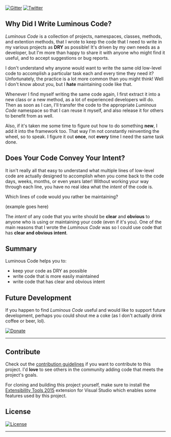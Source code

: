 [![Gitter](https://badges.gitter.im/luminous-software/luminous-code.svg)](https://gitter.im/luminous-software/luminous-code?utm_source=badge&utm_medium=badge&utm_campaign=pr-badge&utm_content=badge)
[![Twitter](https://img.shields.io/twitter/url/https/lumiinus.visualstudio.com/luminous-code/.svg?style=social)](https://twitter.com/intent/tweet??button_hashtag=LuminousCode&text=I+just+discovered+an+awesome+new+code+framework:&url=https%3A%2F%2Fluminous-software.solutions&hashtags=LuminousCode&via=lumiinus)

## Why Did I Write Luminous Code?

*Luminous Code* is a collection of projects, namespaces, classes, methods, and extention methods,
that I wrote to keep the code that I need to write in my various projects as **DRY** as possible! 
It's driven by my own needs as a developer,
but I'm more than happy to share it with anyone who might find it useful,
and to accept suggestions or bug reports.

I don't understand why anyone would want to write the same old low-level code to accomplish a particular task each
and every time they need it?
Unfortunately, the practice is a lot more common than you might think!
Well I don't know about you, but I **hate** maintaining code like that.

Whenever I find myself writing the same code again, I first extract it into a new class or a new method,
as a lot of experienced developers will do.
Then as soon as I can, I'll transfer the code to the appropriate *Luminous Code* namespace so that I can reuse it myself,
and also release it for others to benefit from as well.

Also, if it's taken me some time to figure out how to do something **new**, I add it into the framework too.
That way I'm not constantly reinventing the wheel, so to speak. I figure it out **once**, not **every**
time I need the same task done.

## Does Your Code Convey Your Intent?

It isn't really all that easy to understand what multiple lines of low-level code are actually
designed to accomplish when you come back to the code days, weeks, months, or even years later!
Without working your way through each line, you have no real idea what the *intent* of the code is.

Which lines of code would you rather be maintaining?

<example>(example goes here)</example>

The *intent* of any code that you write should be **clear** and **obvious** to anyone who is using or maintaining
your code (even if it's you). 
One of the main reasons that I wrote the *Luminous Code* was so I could use code that has **clear and obvious intent**.

## Summary

Luminous Code helps you to:

* keep your code as DRY as possible
* write code that is more easily maintained
* write code that has clear and obvious intent

## Future Development

If you happen to find *Luminous Code* useful and would like to support future development,
perhaps you could shout me a coke (as I don't actually drink coffee or beer, lol).

[![Donate](https://www.paypalobjects.com/en_AU/i/btn/btn_donateCC_LG.gif)](https://www.paypal.me/yannduran/5)

<!--
[![Donate](https://www.paypalobjects.com/en_AU/i/btn/btn_donateCC_LG.gif)](https://www.paypal.com/cgi-bin/webscr?cmd=_s-xclick&hosted_button_id=ZEFP9H57CGERS)
[![donate-button-au]](https://www.paypal.com/cgi-bin/webscr?cmd=_s-xclick&hosted_button_id=ZEFP9H57CGERS)
[![paypal-donate]](https://www.paypal.me/yannduran/5)
-->
---

## Contribute

Check out the [contribution guidelines][contribute]
if you want to contribute to this project. I'd **love** to see others in the community adding
code that meets the project's goals.

For cloning and building this project yourself, make sure to install the
[Extensibility Tools 2015]
extension for Visual Studio which enables some features used by this project.

## License
<!--
[MIT](license.md)
-->
[![License](http://img.shields.io/:license-mit-blue.svg?style=flat-square)](http://yannduran.mit-license.org)

---
[Single Resposibility Principle]: https://en.wikipedia.org/wiki/Single_responsibility_principle

[Build Status]: https://lumiinus.visualstudio.com/_apis/public/build/definitions/f216dc0e-1381-47f0-a1c5-fd85f180cded/7/badge
[donate-button]: https://www.paypalobjects.com/en_AU/i/btn/btn_donate_LG.gif
[donate-button-large]: https://www.paypalobjects.com/en_US/i/btn/btn_donateCC_LG.gif
[paypal-me]: https://www.paypal.me/yannduran/5
[donate-button-au]: https://www.paypalobjects.com/en_AU/i/btn/btn_donateCC_LG.gif
[paypal-donate]: http://www.paypal.com/en_GB/i/btn/x-click-butcc-donate.gif
[badge]: https://lumiinus.visualstudio.com/_apis/public/build/definitions/f216dc0e-1381-47f0-a1c5-fd85f180cded/7/badge
[lumiinus]: https://lumiinus.visualstudio.com/luminous-code/_build/?definitionId=7&_a=completed
[gitter]: https://badges.gitter.im/luminous-software/luminous-code.svg
[Extensibility Tools 2015]: https://visualstudiogallery.msdn.microsoft.com/ab39a092-1343-46e2-b0f1-6a3f91155aa6
[contribute]: https://github.com/luminous-software/luminous-code/blob/master/.github/CONTRIBUTING.md
